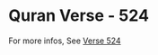 # Quran Verse - 524 

For more infos, See [Verse 524](https://www.quranbookk.com/quran/search?q=524)